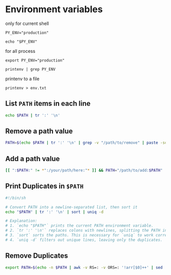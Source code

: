 # Environment variables

only for current shell

```
PY_ENV="production"

echo "$PY_ENV"
```

for all process

```
export PY_ENV="production"

printenv | grep PY_ENV
```

printenv to a file

```
printenv > env.txt
```

## List `PATH` items in each line

```sh
echo $PATH | tr ':' '\n'
```

## Remove a path value

```sh
PATH=$(echo $PATH | tr ':' '\n' | grep -v "/path/to/remove" | paste -sd ':' -)
```

## Add a path value

```sh
[[ ":$PATH:" != *":/your/path/here:"* ]] && PATH="/path/to/add:$PATH"
```

## Print Duplicates in `$PATH`

```sh
#!/bin/sh

# Convert PATH into a newline-separated list, then sort it
echo "$PATH" | tr ':' '\n' | sort | uniq -d

# Explanation:
# 1. `echo "$PATH"` prints the current PATH environment variable.
# 2. `tr ':' '\n'` replaces colons with newlines, splitting the PATH into separate lines.
# 3. `sort` sorts the paths. This is necessary for `uniq` to work correctly, as it only identifies adjacent duplicates.
# 4. `uniq -d` filters out unique lines, leaving only the duplicates.
```

## Remove Duplicates

```sh
export PATH=$(echo -n $PATH | awk -v RS=: -v ORS=: '!arr[$0]++' | sed 's/:$//')
```
